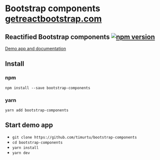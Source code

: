 # Bootstrap components [getreactbootstrap.com](https://getreactbootstrap.com/) 
## Reactified Bootstrap components [![npm version](https://badge.fury.io/js/bootstrap-components.svg)](https://badge.fury.io/js/bootstrap-components)

[Demo app and documentation](https://getreactbootstrap.com/)

## Install

### npm
```
npm install --save bootstrap-components
```

### yarn
```
yarn add bootstrap-components
```

## Start demo app
- `git clone https://github.com/timurtu/bootstrap-components`
- `cd bootstrap-components`
- `yarn install`
- `yarn dev`
